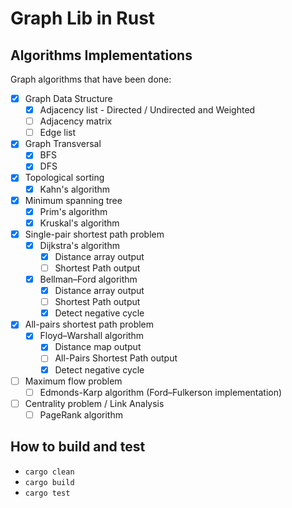 # Graph Lib in Rust

## Algorithms Implementations

Graph algorithms that have been done: 

- [x] Graph Data Structure
    - [x] Adjacency list - Directed / Undirected  and Weighted        
    - [ ] Adjacency matrix    
    - [ ] Edge list       
- [x] Graph Transversal
    - [x] BFS
    - [x] DFS    
- [x] Topological sorting
    - [x] Kahn's algorithm
- [x] Minimum spanning tree
    - [x] Prim's algorithm
    - [x] Kruskal's algorithm    
- [x] Single-pair shortest path problem
    - [x] Dijkstra's algorithm
        - [x] Distance array output
        - [ ] Shortest Path output
    - [x] Bellman–Ford algorithm
        - [x] Distance array output
        - [ ] Shortest Path output
        - [x] Detect negative cycle
- [x] All-pairs shortest path problem
    - [x] Floyd–Warshall algorithm
        - [x] Distance map output
        - [ ] All-Pairs Shortest Path output
        - [x] Detect negative cycle    
- [ ] Maximum flow problem
    - [ ] Edmonds-Karp algorithm (Ford–Fulkerson implementation)
- [ ] Centrality problem / Link Analysis 
    - [ ] PageRank algorithm
    
## How to build and test
* `cargo clean` 
* `cargo build`
* `cargo test`

